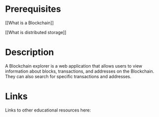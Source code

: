 # Prerequisites
[[What is a Blockchain]]

[[What is distributed storage]]



# Description
  
A Blockchain explorer is a web application that allows users to view information about blocks, transactions, and addresses on the Blockchain. They can also search for specific transactions and addresses.

# Links
Links to other educational resources here: